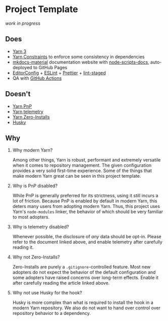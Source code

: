 # Project Template

_work in progress_

## Does

-   [Yarn 3](https://yarnpkg.com/)
-   [Yarn Constraints](https://yarnpkg.com/features/constraints) to enforce some consistency in dependencies
-   [mkdocs-material](https://squidfunk.github.io/mkdocs-material/) documentation website with [node-scripts-docs](https://oliversalzburg.github.io/node-scripts-docs/), auto-deployed to GitHub Pages
-   [EditorConfig](https://editorconfig.org/) + [ESLint](https://eslint.org/) + [Prettier](https://prettier.io/) + [lint-staged](https://github.com/okonet/lint-staged)
-   QA with [GitHub Actions](https://github.com/features/actions)

## Doesn't

-   [Yarn PnP](https://yarnpkg.com/features/pnp)
-   [Yarn telemetry](https://yarnpkg.com/advanced/telemetry)
-   [Yarn Zero-Installs](https://yarnpkg.com/features/zero-installs)
-   [Husky](https://github.com/typicode/husky)

## Why

1.  Why modern Yarn?

    Among other things, Yarn is robust, performant and extremely versatile when it comes to repository management. The given configuration provides a very solid first-time experience. Some of the things that make modern Yarn great can be seen in this project template.

1.  Why is PnP disabled?

    While PnP is generally preferred for its strictness, using it still incurs a lot of friction. Because PnP is enabled by default in modern Yarn, this deters many users from adopting modern Yarn. Thus, this project uses Yarn's `node-modules` linker, the behavior of which should be very familiar to most adopters.

1.  Why is telemetry disabled?

    Whenever possible, the disclosure of _any_ data should be opt-in. Please refer to the document linked above, and enable telemetry after carefully reading it.

1.  Why not Zero-Installs?

    Zero-Installs are purely a `.gitignore`-controlled feature. Most new adopters do not expect the behavior of the default configuration and some adopters have raised concerns over long-term effects. Enable it after carefully reading the article linked above.

1.  Why not use Husky for the hook?

    Husky is more complex than what is required to install the hook in a modern Yarn repository. We also do not want to hand over control over repository behavior to a dependency.
